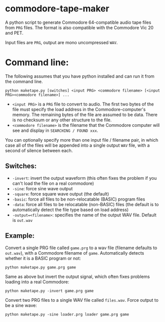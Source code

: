 # commodore-tape-maker
A python script to generate Commodore 64-compatible audio tape files from `PRG` files. The format is also compatible with the Commodore Vic 20 and PET.

Input files are `PRG`, output are mono uncompressed `WAV`.

# Command line:
The following assumes that you have python installed and can run it from the command line.

`python maketape.py [switches] <input PRG> <commodore filename> [<input PRG><commodore filename>] ...`

* `<input PRG>` is a `PRG` file to convert to audio. The first two bytes of the file must specify the load address in the
Commodore-computer's memory. The remaining bytes of the file are assumed to be data. There is no checksum or any other structure to the file.
* `<commodore filename>` is the filename that the Commodore computer will see and display in `SEARCHING / FOUND xxx`.

You can optionally specify more than one input file / filename pair, in which case all of the files will be appended into a single output
`WAV` file, with a second of silence between each.

## Switches:
* `-invert`: invert the output waveform (this often fixes the problem if you can't load the file on a real commodore)
* `-sine`: force sine wave output
* `-square`: force square wave output (the default)
* `-basic`: force all files to be non-relocatable (BASIC) program files
* `-data`: force all files to be relocatable (non-BASIC) files (the default is to automatically detect the file type based on load address) 
* `-output=<filename>`: specifies the name of the output WAV file. Default is `out.wav`

## Example:
Convert a single PRG file called `game.prg` to a wav file (filename defaults to `out.wav`), with a Commodore filename of `game`. Automatically detects whether it is a BASIC program or not:

`python maketape.py game.prg game`

Same as above but invert the output signal, which often fixes problems loading into a real Commodore:

`python maketape.py -invert game.prg game`

Convert two PRG files to a single WAV file called `files.wav`. Force output to be a sine wave:

`python maketape.py -sine loader.prg loader game.prg game`

